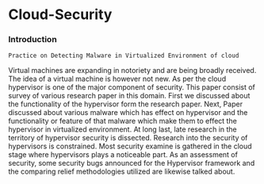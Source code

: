 # Cloud-Security

### Introduction

`Practice on Detecting Malware in Virtualized Environment of cloud`

Virtual machines are expanding in notoriety and are being broadly received. The idea of a virtual machine is however not new. As per the cloud hypervisor is one of the major component of security. This paper consist of survey of various research paper in this domain. First we discussed about the functionality of the hypervisor form the research paper. Next, Paper discussed about various malware which has effect on hypervisor and the functionality or feature of that malware which make them to effect the hypervisor in virtualized environment. At long last, late research in the territory of hypervisor security is dissected. Research into the security of hypervisors is constrained. Most security examine is gathered in the cloud stage where hypervisors plays a noticeable part. As an assessment of security, some security bugs announced for the Hypervisor framework and the comparing relief methodologies utilized are likewise talked about.
